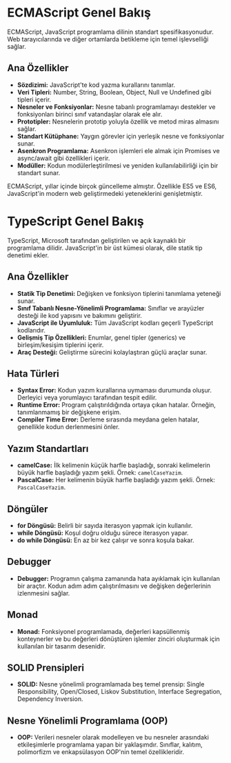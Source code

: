 # ECMAScript Genel Bakış

ECMAScript, JavaScript programlama dilinin standart spesifikasyonudur. Web tarayıcılarında ve diğer ortamlarda betikleme için temel işlevselliği sağlar.

## Ana Özellikler

- **Sözdizimi:** JavaScript'te kod yazma kurallarını tanımlar.
- **Veri Tipleri:** Number, String, Boolean, Object, Null ve Undefined gibi tipleri içerir.
- **Nesneler ve Fonksiyonlar:** Nesne tabanlı programlamayı destekler ve fonksiyonları birinci sınıf vatandaşlar olarak ele alır.
- **Prototipler:** Nesnelerin prototip yoluyla özellik ve metod miras almasını sağlar.
- **Standart Kütüphane:** Yaygın görevler için yerleşik nesne ve fonksiyonlar sunar.
- **Asenkron Programlama:** Asenkron işlemleri ele almak için Promises ve async/await gibi özellikleri içerir.
- **Modüller:** Kodun modülerleştirilmesi ve yeniden kullanılabilirliği için bir standart sunar.

ECMAScript, yıllar içinde birçok güncelleme almıştır. Özellikle ES5 ve ES6, JavaScript'in modern web geliştirmedeki yeteneklerini genişletmiştir.

# TypeScript Genel Bakış

TypeScript, Microsoft tarafından geliştirilen ve açık kaynaklı bir programlama dilidir. JavaScript'in bir üst kümesi olarak, dile statik tip denetimi ekler.

## Ana Özellikler

- **Statik Tip Denetimi:** Değişken ve fonksiyon tiplerini tanımlama yeteneği sunar.
- **Sınıf Tabanlı Nesne-Yönelimli Programlama:** Sınıflar ve arayüzler desteği ile kod yapısını ve bakımını geliştirir.
- **JavaScript ile Uyumluluk:** Tüm JavaScript kodları geçerli TypeScript kodlarıdır.
- **Gelişmiş Tip Özellikleri:** Enumlar, genel tipler (generics) ve birleşim/kesişim tiplerini içerir.
- **Araç Desteği:** Geliştirme sürecini kolaylaştıran güçlü araçlar sunar.

## Hata Türleri
- **Syntax Error:** Kodun yazım kurallarına uymaması durumunda oluşur. Derleyici veya yorumlayıcı tarafından tespit edilir.
- **Runtime Error:** Program çalıştırıldığında ortaya çıkan hatalar. Örneğin, tanımlanmamış bir değişkene erişim.
- **Compiler Time Error:** Derleme sırasında meydana gelen hatalar, genellikle kodun derlenmesini önler.

## Yazım Standartları
- **camelCase:** İlk kelimenin küçük harfle başladığı, sonraki kelimelerin büyük harfle başladığı yazım şekli. Örnek: `camelCaseYazim`.
- **PascalCase:** Her kelimenin büyük harfle başladığı yazım şekli. Örnek: `PascalCaseYazim`.

## Döngüler
- **for Döngüsü:** Belirli bir sayıda iterasyon yapmak için kullanılır.
- **while Döngüsü:** Koşul doğru olduğu sürece iterasyon yapar.
- **do while Döngüsü:** En az bir kez çalışır ve sonra koşula bakar.

## Debugger
- **Debugger:** Programın çalışma zamanında hata ayıklamak için kullanılan bir araçtır. Kodun adım adım çalıştırılmasını ve değişken değerlerinin izlenmesini sağlar.

## Monad
- **Monad:** Fonksiyonel programlamada, değerleri kapsüllenmiş konteynerler ve bu değerleri dönüştüren işlemler zinciri oluşturmak için kullanılan bir tasarım desenidir.

## SOLID Prensipleri
- **SOLID:** Nesne yönelimli programlamada beş temel prensip: Single Responsibility, Open/Closed, Liskov Substitution, Interface Segregation, Dependency Inversion.

## Nesne Yönelimli Programlama (OOP)
- **OOP:** Verileri nesneler olarak modelleyen ve bu nesneler arasındaki etkileşimlerle programlama yapan bir yaklaşımdır. Sınıflar, kalıtım, polimorfizm ve enkapsülasyon OOP'nin temel özellikleridir.
